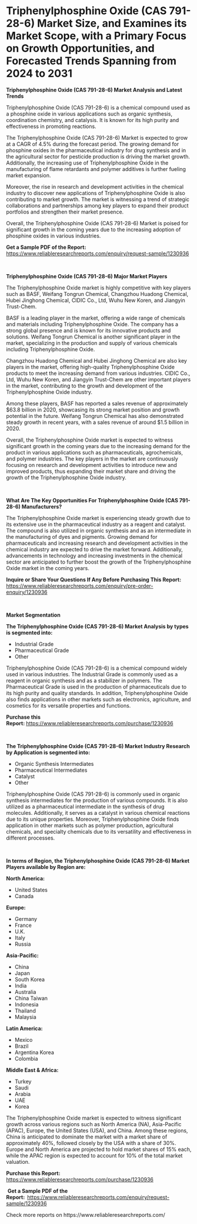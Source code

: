 <p><h1>Triphenylphosphine Oxide (CAS 791-28-6) Market Size, and Examines its Market Scope, with a Primary Focus on Growth Opportunities, and Forecasted Trends Spanning from 2024 to 2031</h1></p><p><strong>Triphenylphosphine Oxide (CAS 791-28-6) Market Analysis and Latest Trends</strong></p>
<p><p>Triphenylphosphine Oxide (CAS 791-28-6) is a chemical compound used as a phosphine oxide in various applications such as organic synthesis, coordination chemistry, and catalysis. It is known for its high purity and effectiveness in promoting reactions.</p><p>The Triphenylphosphine Oxide (CAS 791-28-6) Market is expected to grow at a CAGR of 4.5% during the forecast period. The growing demand for phosphine oxides in the pharmaceutical industry for drug synthesis and in the agricultural sector for pesticide production is driving the market growth. Additionally, the increasing use of Triphenylphosphine Oxide in the manufacturing of flame retardants and polymer additives is further fueling market expansion.</p><p>Moreover, the rise in research and development activities in the chemical industry to discover new applications of Triphenylphosphine Oxide is also contributing to market growth. The market is witnessing a trend of strategic collaborations and partnerships among key players to expand their product portfolios and strengthen their market presence.</p><p>Overall, the Triphenylphosphine Oxide (CAS 791-28-6) Market is poised for significant growth in the coming years due to the increasing adoption of phosphine oxides in various industries.</p></p>
<p><strong>Get a Sample PDF of the Report:&nbsp;</strong> <a href="https://www.reliableresearchreports.com/enquiry/request-sample/1230936">https://www.reliableresearchreports.com/enquiry/request-sample/1230936</a></p>
<p>&nbsp;</p>
<p><strong>Triphenylphosphine Oxide (CAS 791-28-6) Major Market Players</strong></p>
<p><p>The Triphenylphosphine Oxide market is highly competitive with key players such as BASF, Weifang Tongrun Chemical, Changzhou Huadong Chemical, Hubei Jinghong Chemical, CIDIC Co., Ltd, Wuhu New Koren, and Jiangyin Trust-Chem. </p><p>BASF is a leading player in the market, offering a wide range of chemicals and materials including Triphenylphosphine Oxide. The company has a strong global presence and is known for its innovative products and solutions. Weifang Tongrun Chemical is another significant player in the market, specializing in the production and supply of various chemicals including Triphenylphosphine Oxide.</p><p>Changzhou Huadong Chemical and Hubei Jinghong Chemical are also key players in the market, offering high-quality Triphenylphosphine Oxide products to meet the increasing demand from various industries. CIDIC Co., Ltd, Wuhu New Koren, and Jiangyin Trust-Chem are other important players in the market, contributing to the growth and development of the Triphenylphosphine Oxide industry.</p><p>Among these players, BASF has reported a sales revenue of approximately $63.8 billion in 2020, showcasing its strong market position and growth potential in the future. Weifang Tongrun Chemical has also demonstrated steady growth in recent years, with a sales revenue of around $1.5 billion in 2020.</p><p>Overall, the Triphenylphosphine Oxide market is expected to witness significant growth in the coming years due to the increasing demand for the product in various applications such as pharmaceuticals, agrochemicals, and polymer industries. The key players in the market are continuously focusing on research and development activities to introduce new and improved products, thus expanding their market share and driving the growth of the Triphenylphosphine Oxide industry.</p></p>
<p>&nbsp;</p>
<p><strong>What Are The Key Opportunities For Triphenylphosphine Oxide (CAS 791-28-6) Manufacturers?</strong></p>
<p><p>The Triphenylphosphine Oxide market is experiencing steady growth due to its extensive use in the pharmaceutical industry as a reagent and catalyst. The compound is also utilized in organic synthesis and as an intermediate in the manufacturing of dyes and pigments. Growing demand for pharmaceuticals and increasing research and development activities in the chemical industry are expected to drive the market forward. Additionally, advancements in technology and increasing investments in the chemical sector are anticipated to further boost the growth of the Triphenylphosphine Oxide market in the coming years.</p></p>
<p><strong>Inquire or Share Your Questions If Any Before Purchasing This Report:</strong> <a href="https://www.reliableresearchreports.com/enquiry/pre-order-enquiry/1230936">https://www.reliableresearchreports.com/enquiry/pre-order-enquiry/1230936</a></p>
<p>&nbsp;</p>
<p><strong>Market Segmentation</strong></p>
<p><strong>The Triphenylphosphine Oxide (CAS 791-28-6) Market Analysis by types is segmented into:</strong></p>
<p><ul><li>Industrial Grade</li><li>Pharmaceutical Grade</li><li>Other</li></ul></p>
<p><p>Triphenylphosphine Oxide (CAS 791-28-6) is a chemical compound widely used in various industries. The Industrial Grade is commonly used as a reagent in organic synthesis and as a stabilizer in polymers. The Pharmaceutical Grade is used in the production of pharmaceuticals due to its high purity and quality standards. In addition, Triphenylphosphine Oxide also finds applications in other markets such as electronics, agriculture, and cosmetics for its versatile properties and functions.</p></p>
<p><strong>Purchase this Report:&nbsp;</strong><a href="https://www.reliableresearchreports.com/purchase/1230936">https://www.reliableresearchreports.com/purchase/1230936</a></p>
<p>&nbsp;</p>
<p><strong>The Triphenylphosphine Oxide (CAS 791-28-6) Market Industry Research by Application is segmented into:</strong></p>
<p><ul><li>Organic Synthesis Intermediates</li><li>Pharmaceutical Intermediates</li><li>Catalyst</li><li>Other</li></ul></p>
<p><p>Triphenylphosphine Oxide (CAS 791-28-6) is commonly used in organic synthesis intermediates for the production of various compounds. It is also utilized as a pharmaceutical intermediate in the synthesis of drug molecules. Additionally, it serves as a catalyst in various chemical reactions due to its unique properties. Moreover, Triphenylphosphine Oxide finds application in other markets such as polymer production, agricultural chemicals, and specialty chemicals due to its versatility and effectiveness in different processes.</p></p>
<p>&nbsp;</p>
<p><strong>In terms of Region, the Triphenylphosphine Oxide (CAS 791-28-6) Market Players available by Region are:</strong></p>
<p>
    <p> <strong> North America: </strong>
        <ul>
            <li>United States</li>
            <li>Canada</li>
        </ul>
        </p> 
    <p> <strong> Europe: </strong>
        <ul>
            <li>Germany</li>
            <li>France</li>
            <li>U.K.</li>
            <li>Italy</li>
            <li>Russia</li>
        </ul>
        </p> 
    <p> <strong> Asia-Pacific: </strong>
        <ul>
            <li>China</li>
            <li>Japan</li>
            <li>South Korea</li>
            <li>India</li>
            <li>Australia</li>
            <li>China Taiwan</li>
            <li>Indonesia</li>
            <li>Thailand</li>
            <li>Malaysia</li>
        </ul>
        </p> 
    <p> <strong> Latin America: </strong>
        <ul>
            <li>Mexico</li>
            <li>Brazil</li>
            <li>Argentina Korea</li>
            <li>Colombia</li>
        </ul>
        </p> 
    <p> <strong> Middle East & Africa: </strong>
        <ul>
            <li>Turkey</li>
            <li>Saudi</li>
            <li>Arabia</li>
            <li>UAE</li>
            <li>Korea</li>
        </ul>
    </p>
    </p>
<p><p>The Triphenylphosphine Oxide market is expected to witness significant growth across various regions such as North America (NA), Asia-Pacific (APAC), Europe, the United States (USA), and China. Among these regions, China is anticipated to dominate the market with a market share of approximately 40%, followed closely by the USA with a share of 30%. Europe and North America are projected to hold market shares of 15% each, while the APAC region is expected to account for 10% of the total market valuation.</p></p>
<p><strong>Purchase this Report: </strong><a href="https://www.reliableresearchreports.com/purchase/1230936">https://www.reliableresearchreports.com/purchase/1230936</a></p>
<p>&nbsp;<strong>Get a Sample PDF of the Report:&nbsp;&nbsp;</strong><a href="https://www.reliableresearchreports.com/enquiry/request-sample/1230936">https://www.reliableresearchreports.com/enquiry/request-sample/1230936</a></p>
<p><strong></strong></p>
<p>Check more reports on https://www.reliableresearchreports.com/</p>